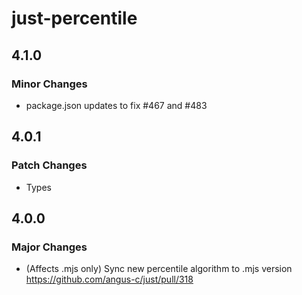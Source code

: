 # just-percentile

## 4.1.0

### Minor Changes

- package.json updates to fix #467 and #483

## 4.0.1

### Patch Changes

- Types

## 4.0.0

### Major Changes

- (Affects .mjs only) Sync new percentile algorithm to .mjs version https://github.com/angus-c/just/pull/318
